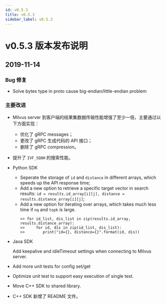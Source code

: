 ```yaml
---
id: v0.5.3
title: v0.5.3
sidebar_label: v0.5.3
---
```


# v0.5.3 版本发布说明

## 2019-11-14

### Bug 修复

- Solve bytes type in proto cause big-endian/little-endian problem

### 主要改进

- Milvus server 到客户端的结果集数据传输性能增强了至少一倍，主要通过以下方面实现：
  
  - 优化了 gRPC messages；
  - 更改了 gRPC 生成代码的 API 接口；
  - 删除了 gRPC compression。
  
- 提升了 `IVF_SQ8H` 的搜索性能。

- Python SDK

  - Seperate the storage of `id` and `distance` in different arrays, which speeds up the API response time;
  - Add a new option to retrieve a specific target vector in search results: `id = results.id_array[i][j], distance = results.distance_array[i][j]`;
  - Add a new option for iterating over arrays, which takes much less time if `nq` and `topk` is large.
    ```
    >> for id_list, dis_list in zip(results.id_array, results.distance_array):
    >>     for id, dis in zip(id_list, dis_list):
    >>        print("id={}, distance={}".format(id, dis))
    ```

- Java SDK
 
  Add keepalive and idleTimeout settings when connecting to Milvus server.
  
- Add more unit tests for config set/get

- Optimize unit test to support easy execution of single test.

- Move C++ SDK to shared library.

- C++ SDK 新增了 README 文件。
